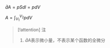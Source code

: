 $\begin{equation}\tag{体积功（全微分形式）}
\bar{d} A=pSdl=pdV
\end{equation}$

$\begin{equation}\tag{体积功（积分形式）}
A=\int_{V_1}^{V_2}pdV
\end{equation}$


> [!attention]  注
> 1. $\bar{d} A$表示微小量，不表示某个函数的全微分